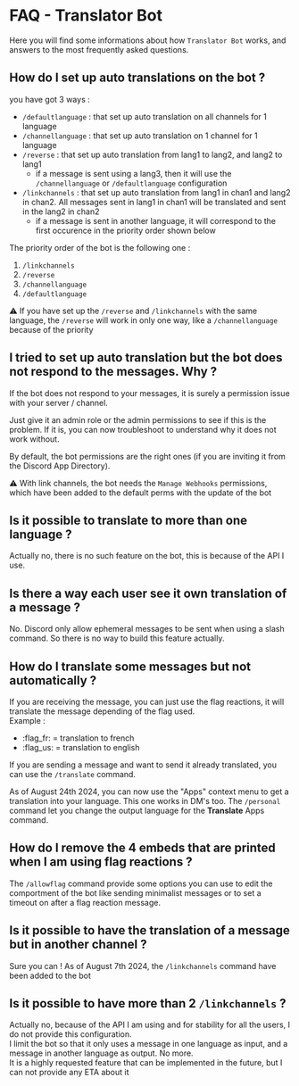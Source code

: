 # FAQ - Translator Bot

Here you will find some informations about how `Translator Bot` works, and answers to the most frequently asked questions.

## How do I set up auto translations on the bot ?

you have got 3 ways :  
- `/defaultlanguage` : that set up auto translation on all channels for 1 language
- `/channellanguage` : that set up auto translation on 1 channel for 1 language
- `/reverse` : that set up auto translation from lang1 to lang2, and lang2 to lang1
    - if a message is sent using a lang3, then it will use the `/channellanguage` or `/defaultlanguage` configuration
- `/linkchannels` : that set up auto translation from lang1 in chan1 and lang2 in chan2. All messages sent in lang1 in chan1 will be translated and sent in the lang2 in chan2
    - if a message is sent in another language, it will correspond to the first occurence in the priority order shown below

The priority order of the bot is the following one :
1. `/linkchannels`
2. `/reverse`
3. `/channellanguage`
4. `/defaultlanguage`

:warning: If you have set up the `/reverse` and `/linkchannels` with the same language, the `/reverse` will work in only one way, like a `/channellanguage` because of the priority

## I tried to set up auto translation but the bot does not respond to the messages. Why ?

If the bot does not respond to your messages, it is surely a permission issue with your server / channel.  

Just give it an admin role or the admin permissions to see if this is the problem. If it is, you can now troubleshoot to understand why it does not work without.

By default, the bot permissions are the right ones (if you are inviting it from the Discord App Directory).

:warning: With link channels, the bot needs the `Manage Webhooks` permissions, which have been added to the default perms with the update of the bot

## Is it possible to translate to more than one language ?

Actually no, there is no such feature on the bot, this is because of the API I use.

## Is there a way each user see it own translation of a message ?

No. Discord only allow ephemeral messages to be sent when using a slash command. So there is no way to build this feature actually.

## How do I translate some messages but not automatically ?

If you are receiving the message, you can just use the flag reactions, it will translate the message depending of the flag used.  
Example :  
- :flag_fr: = translation to french  
- :flag_us: = translation to english

If you are sending a message and want to send it already translated, you can use the `/translate` command.

As of August 24th 2024, you can now use the "Apps" context menu to get a translation into your language. This one works in DM's too.
The `/personal` command let you change the output language for the **Translate** Apps command.

## How do I remove the 4 embeds that are printed when I am using flag reactions ?

The `/allowflag` command provide some options you can use to edit the comportment of the bot like sending minimalist messages or to set a timeout on after a flag reaction message.

## Is it possible to have the translation of a message but in another channel ?

Sure you can ! As of August 7th 2024, the `/linkchannels` command have been added to the bot

## Is it possible to have more than 2 `/linkchannels` ?

Actually no, because of the API I am using and for stability for all the users, I do not provide this configuration.  
I limit the bot so that it only uses a message in one language as input, and a message in another language as output. No more.  
It is a highly requested feature that can be implemented in the future, but I can not provide any ETA about it
